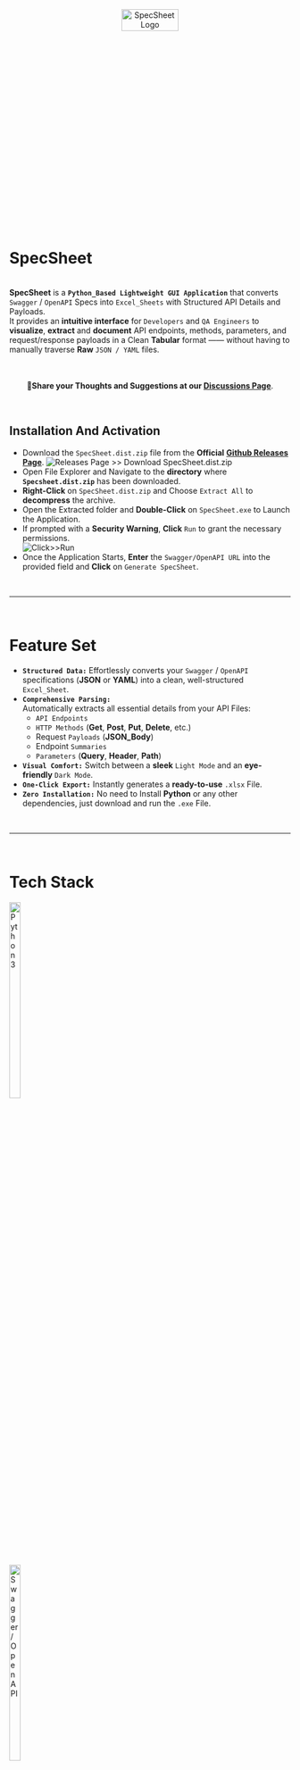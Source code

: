 <div align="center">
   <img src="https://github.com/user-attachments/assets/322f81b8-3629-43bf-bde9-f312df7b5823" alt="SpecSheet Logo" width="45%" height="10%">
</div>

# SpecSheet
   <br>**SpecSheet** is a **`Python_Based Lightweight GUI Application`** that converts `Swagger` / `OpenAPI` Specs into `Excel_Sheets` with Structured API Details and Payloads.<br>
   It provides an **intuitive interface** for `Developers` and `QA Engineers` to **visualize**, **extract** and **document** API endpoints, methods, parameters, and request/response payloads in a Clean **Tabular** format —— without having to manually traverse **Raw** `JSON / YAML` files.
<br>
<br>
<br>

<div align="center">
  
**📌Share your Thoughts and Suggestions at our [Discussions Page](https://github.com/Yashvant-Chhapwale/SpecSheet-Swagger_To_Excel_Converter/discussions/1)**.
</div>
<br>

## Installation And Activation
- Download the `SpecSheet.dist.zip` file from the **Official** [**Github Releases Page**](https://github.com/Yashvant-Chhapwale/SpecSheet-Swagger_To_Excel_Converter/releases/tag/v1.0.0).
  ![Releases Page >> Download `SpecSheet.dist.zip`](https://github.com/user-attachments/assets/8949edb7-3c67-4872-a301-7935f4ffe873)<br>
- Open File Explorer and Navigate to the **directory** where **`Specsheet.dist.zip`** has been downloaded.
- **Right-Click** on `SpecSheet.dist.zip` and Choose `Extract All` to **decompress** the archive.
- Open the Extracted folder and **Double-Click** on `SpecSheet.exe` to Launch the Application.
- If prompted with a **Security Warning**, **Click** `Run` to grant the necessary permissions.<br>
  ![Click>>Run](https://github.com/user-attachments/assets/d551337e-58ea-4628-9176-8eefc762c40c)<br>
- Once the Application Starts, **Enter** the `Swagger/OpenAPI URL` into the provided field and **Click** on `Generate SpecSheet`.
<br>

---
<br>

# Feature Set
- **`Structured Data:`** Effortlessly converts your `Swagger` / `OpenAPI` specifications (**JSON** or **YAML**) into a clean, well-structured `Excel_Sheet`.
- **`Comprehensive Parsing:`** <br>
  Automatically extracts all essential details from your API Files:
  - `API Endpoints`
  - `HTTP Methods` (**Get**, **Post**, **Put**, **Delete**, etc.)
  - Request `Payloads` (**JSON_Body**)
  - Endpoint `Summaries`
  - `Parameters` (**Query**, **Header**, **Path**)
- **`Visual Comfort:`** Switch between a **sleek** `Light Mode` and an **eye-friendly** `Dark Mode`.
- **`One-Click Export:`** Instantly generates a **ready-to-use** `.xlsx` File.
- **`Zero Installation:`** No need to Install **Python** or any other dependencies, just download and run the `.exe` File.
<br>

---
<br>

# Tech Stack
<img src="https://github.com/user-attachments/assets/f3575d17-400b-4a22-9b4b-6588a1f9ac4d" alt="Python 3" width="20%" height="30%" /><br> 
<br>
<img src="https://github.com/user-attachments/assets/e407ef4b-0b40-4a21-920a-ce2b8efbfffa" alt="Swagger / OpenAPI" width="20%" height="30%" />
<br>
<img src="https://github.com/user-attachments/assets/416528ed-c4c7-448f-a7ef-f36e2cb72f4e" alt="Custom Tkinter" width="30%" height="30%" />
<br>
<img src="https://github.com/user-attachments/assets/2dc09c08-880e-403a-9a9b-49f39add2e65" alt="Nuitka" width="20%" height="30%" /><br> 
<br>

---
<br>

# Snapshots

**`Dark Mode:`**
<img src="https://github.com/user-attachments/assets/8fed486f-5493-4b9f-8d29-c4fb19b77adc" width="100%" height="50%" /><br>
<br>

**`Light Mode:`**
<img src="https://github.com/user-attachments/assets/d7002318-ba6c-4d81-8b5a-449af5404f00" width="100%" height="50%" /><br> 
<br>

---
<br>

# Resources
- **`Sample OpenAPI Dataset (URL)`**: [https://petstore3.swagger.io/api/v3/openapi.json](https://petstore3.swagger.io/api/v3/openapi.json)
<br>

---
<br>

# Credits
- `GUI_Library:` **[Custom Tkinter](https://pypi.org/project/customtkinter/)**
- `Application Packaging`: Nuitka
<br>

